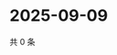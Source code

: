 # 2025-09-09

共 0 条

<!-- BEGIN ZHIHUQUESTIONS -->
<!-- 最后更新时间 Tue Sep 09 2025 21:25:13 GMT+0800 (China Standard Time) -->

<!-- END ZHIHUQUESTIONS -->
